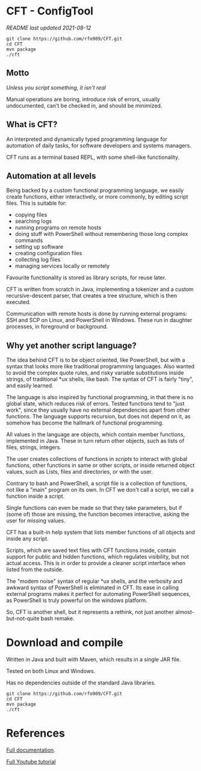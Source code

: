 
# CFT - ConfigTool

*README last updated 2021-08-12*


```
git clone https://github.com/rfo909/CFT.git
cd CFT
mvn package
./cft
```

## Motto

*Unless you script something, it isn't real*

Manual operations are boring, introduce risk of errors, usually undocumented, can't be checked in, and should be minimized.


## What is CFT?

An interpreted and dynamically typed programming language for automation of daily tasks, 
for software developers and systems managers.

CFT runs as a terminal based REPL, with some shell-like functionality.

## Automation at all levels

Being backed by a custom functional programming language, we easily create functions, either interactively,
or more commonly, by editing script files. This is suitable for:

- copying files
- searching logs
- running programs on remote hosts
- doing stuff with PowerShell without remembering those long complex commands
- setting up software
- creating configuration files
- collecting log files
- managing services locally or remotely

Favourite functionality is stored as library scripts, for reuse later. 

CFT is written from scratch in Java, implementing a tokenizer and a custom recursive-descent parser,
that creates a tree structure, which is then executed.

Communication with remote hosts is done by running external programs: SSH and SCP on Linux, and PowerShell
in Windows. These run in daughter processes, in foreground or background.


## Why yet another script language?

The idea behind CFT is to be object oriented, like PowerShell, but with a syntax that
looks more like traditional programming languages. Also wanted to avoid the complex quote rules, and
risky variable substitutions inside strings, of traditional *ux shells, like bash. The syntax of CFT
is fairly "tiny", and easily learned. 

The language is also inspired by functional programming, in that there is no global state, which reduces
risk of errors. Tested functions tend to "just work", since they usually have no external dependencies
apart from other functions. The language supports recursion, but does not depend on it, as somehow has
become the hallmark of functional programming. 

All values in the language are objects, which contain member functions, implemented in Java. These in 
turn return other objects, such as lists of files, strings, integers. 

The user creates collections of functions in *scripts* to interact with global functions, other functions in 
same or other scripts, or inside returned object values, such as Lists, files and directories, or with the user.

Contrary to bash and PowerShell, a script file is a collection of functions, not like a "main" program on its own.
In CFT we don't call a script, we call a function inside a script.

Single functions can even be made so that they take parameters, but if (some of) those are missing, the function becomes
interactive, asking the user for missing values. 

CFT has a built-in help system that lists member functions of all objects and inside any script.

Scripts, which are saved text files with CFT functions inside, contain support for public and hidden functions, 
which regulates visibility, but not actual access. This is in order to provide a cleaner script interface when 
listed from the outside. 

The "modem noise" syntax of regular *ux shells, and the verbosity and awkward syntax of PowerShell is eliminated
in CFT. Its ease in calling external programs makes it perfect for automating PowerShell sequences, as
PowerShell is truly powerful on the windows platform.

So, CFT is another shell, but it represents a rethink, not just another almost-but-not-quite bash remake. 

# Download and compile

Written in Java and built with Maven, which results in a single JAR file. 

Tested on both Linux and Windows. 

Has no dependencies outside of the standard Java libraries.

```
git clone https://github.com/rfo909/CFT.git
cd CFT
mvn package
./cft
```


# References

[Full documentation](doc/Doc.md).

[Full Youtube tutorial](https://www.youtube.com/playlist?list=PLj58HwpT4Qy80WhDBycFKxIhWFzv5WkwO)

